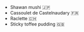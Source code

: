 * Shawan mushi :jp:
* Cassoulet de Castelnaudary :fr:
* Raclette :switzerland:
* Sticky toffee pudding :gb:
